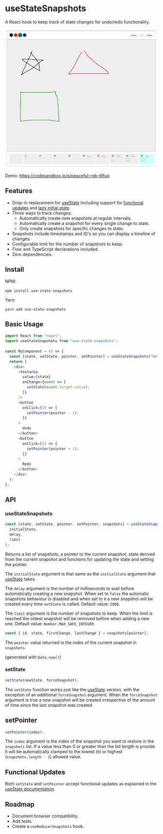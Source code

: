 # useStateSnapshots

A React hook to keep track of state changes for undo/redo functionality.

![](./screenshot.png)

Demo: https://codesandbox.io/s/peaceful-rgb-i6fuq

## Features

- Drop-in replacement for [useState](https://reactjs.org/docs/hooks-reference.html#usestate) including support for [functional updates](https://reactjs.org/docs/hooks-reference.html#functional-updates) and [lazy initial state](https://reactjs.org/docs/hooks-reference.html#lazy-initial-state).
- Three ways to track changes:
  - Automatically create new snapshots at regular intervals.
  - Automatically create a snapshot for every single change to state.
  - Only create snapshots for specific changes to state.
- Snapshots include timestamps and ID's so you can display a timeline of changes.
- Configurable limit for the number of snapshots to keep.
- Flow and TypeScript declarations included.
- Zero dependencies.

## Install

NPM:

```shell
npm install use-state-snapshots
```

Yarn:

```shell
yarn add use-state-snapshots
```

## Basic Usage

```js
import React from "react";
import useStateSnapshots from "use-state-snapshots";

const MyComponent = () => {
  const [state, setState, pointer, setPointer] = useStateSnapshots("Hello");
  return (
    <div>
      <textarea
        value={state}
        onChange={event => {
          setState(event.target.value);
        }}
      />
      <button
        onClick={() => {
          setPointer(pointer - 1);
        }}
      >
        Undo
      </button>
      <button
        onClick={() => {
          setPointer(pointer + 1);
        }}
      >
        Redo
      </button>
    </div>
  );
};
```

## API

### useStateSnapshots

```js
const [state, setState, pointer, setPointer, snapshots] = useStateSnapshots(
  initialState,
  delay,
  limit
);
```

Returns a list of snapshots, a pointer to the current snapshot, state derived from the current snapshot and functions for updating the state and setting the pointer.

The `initialState` argument is that same as the `initialState` argument that [useState](https://reactjs.org/docs/hooks-reference.html#usestate) takes.

The `delay` argument is the number of milliseconds to wait before automatically creating a new snapshot. When set to `false` the automatic snapshots behaviour is disabled and when set to `0` a new snapshot will be created every time `setState` is called. Default value: `2000`.

The `limit` argument is the number of snapshots to keep. When the limit is reached the oldest snapshot will be removed before when adding a new one. Default value: `Number.MAX_SAFE_INTEGER`.

```js
const { id, state, firstChange, lastChange } = snapshots[pointer];
```

The `pointer` value returned is the index of the current snapshot in `snapshots`.

(generated with `Date.now()`)

### setState

```js
setState(newState, forceSnapshot);
```

The `setState` function works just like the [useState](https://reactjs.org/docs/hooks-reference.html#usestate) version, with the exception of an additional `forceSnapshot` argument. When the `forceSnapshot` argument is true a new snapshot will be created irrespective of the amount of time since the last snapshot was created.

## setPointer

```js
setPointer(index);
```

The `index` argument is the index of the snapshot you want to restore in the `snapshots` list. If a value less than 0 or greater than the list length is provide it will be automatically clamped to the lowest (`0`) or highest (`snapshots.length - 1`) allowed value.

## Functional Updates

Both `setState` and `setPointer` accept functional updates as explained in
the [useState documentation](https://reactjs.org/docs/hooks-reference.html#functional-updates).

## Roadmap

- Document browser compatibility.
- Add tests.
- Create a `useReducerSnapshots` hook.
